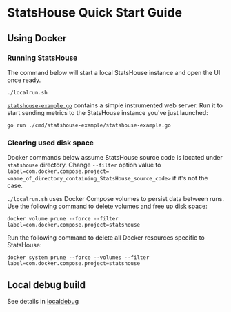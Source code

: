 # StatsHouse Quick Start Guide

## Using Docker
### Running StatsHouse
The command below will start a local StatsHouse instance and open the UI once ready.
```shell
./localrun.sh
```

[`statshouse-example.go`](../cmd/statshouse-example/statshouse-example.go) contains a simple instrumented web server.
Run it to start sending metrics to the StatsHouse instance you've just launched:
```shell
go run ./cmd/statshouse-example/statshouse-example.go
```

### Сlearing used disk space
Docker commands below assume StatsHouse source code is located under `statshouse` directory. Change `--filter` option value to `label=com.docker.compose.project=<name_of_directory_containing_StatsHouse_source_code>` if it's not the case.

`./localrun.sh` uses Docker Compose volumes to persist data between runs. Use the following command to delete volumes and free up disk space:
```shell
docker volume prune --force --filter label=com.docker.compose.project=statshouse
```

Run the following command to delete all Docker resources specific to StatsHouse:
```shell
docker system prune --force --volumes --filter label=com.docker.compose.project=statshouse
```

## Local debug build

See details in [localdebug](../localdebug/README.md)
